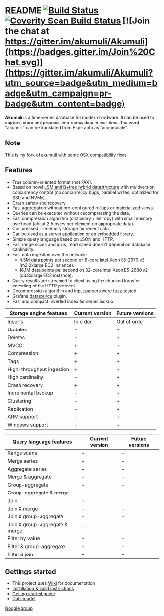 README [![Build Status](https://travis-ci.org/akumuli/Akumuli.svg?branch=master)](https://travis-ci.org/akumuli/Akumuli) [![Coverity Scan Build Status](https://scan.coverity.com/projects/8879/badge.svg)](https://scan.coverity.com/projects/akumuli) [![Join the chat at https://gitter.im/akumuli/Akumuli](https://badges.gitter.im/Join%20Chat.svg)](https://gitter.im/akumuli/Akumuli?utm_source=badge&utm_medium=badge&utm_campaign=pr-badge&utm_content=badge)
======

**Akumuli** is a time-series database for modern hardware. 
It can be used to capture, store and process time-series data in real-time. 
The word "akumuli" can be translated from Esperanto as "accumulate".

Note
----
This is my fork of akumuli with some OSX compatibility fixes

Features
-------

* True column-oriented format (not PAX).
* Based on novel [LSM and B+tree hybrid datastructure](http://akumuli.org/akumuli/2017/04/29/nbplustree/) with multiversion concurrency control (no concurrency bugs, parallel writes, optimized for SSD and NVMe).
* Crash safety and recovery.
* Fast aggregation without pre-configured rollups or materialized views.
* Queries can be executed without decompressing the data.
* Fast compression algorithm (dictionary + entropy) with small memory overhead (about 2.5 bytes per element on appropriate data).
* Compressed in-memory storage for recent data.
* Can be used as a server application or an embedded library.
* Simple query language based on JSON and HTTP.
* Fast range scans and joins, read speed doesn't depend on database cardinality.
* Fast data ingestion over the network:
  * 4.5M data points per second on 8-core Intel Xeon E5-2670 v2 (m3.2xlarge EC2 instance).
  * 16.1M data points per second on 32-core Intel Xeon E5-2680 v2 (c3.8xlarge EC2 instance).
* Query results are streamed to client using the chunked transfer encoding of the HTTP protocol.
* Decompression algorithm and input parsers were fuzz-tested.
* Grafana [datasource](https://github.com/akumuli/akumuli-datasource) plugin.
* Fast and compact inverted index for series lookup.


|Storage engine features        |Current version|Future versions|
|-------------------------------|---------------|---------------|
|Inserts                        |In order       |Out of order   |
|Updates                        |-              |+              |
|Deletes                        |-              |+              |
|MVCC                           |+              |+              |
|Compression                    |+              |+              |
|Tags                           |+              |+              |
|High-throughput ingestion      |+              |+              |
|High cardinality               |-              |+              |
|Crash recovery                 |+              |+              |
|Incremental backup             |-              |+              |
|Clustering                     |-              |+              |
|Replication                    |-              |+              |
|ARM support                    |-              |+              |
|Windows support                |-              |+              |

|Query language features        |Current version|Future versions|
|-------------------------------|---------------|---------------|
|Range scans                    |+              |+              |
|Merge series                   |+              |+              |
|Aggregate series               |+              |+              |
|Merge & aggregate              |+              |+              |
|Group-aggregate                |+              |+              |
|Group-aggregate & merge        |-              |+              |
|Join                           |+              |+              |
|Join & merge                   |-              |+              |
|Join & group-aggregate         |-              |+              |
|Join & group-aggregate & merge |-              |+              |
|Filter by value                |+              |+              |
|Filter & group-aggregate       |+              |+              |
|Filter & join                  |+              |+              |

Gettings started
----------------
* This project uses [Wiki](https://github.com/akumuli/Akumuli/wiki) for documentation
* [Installation & build instructions](https://github.com/akumuli/Akumuli/wiki/Getting-started)
* [Getting started guide](https://github.com/akumuli/Akumuli/wiki/Getting-started#first-steps)
* [Data model](https://github.com/akumuli/Akumuli/wiki/Data-model)


[Google group](https://groups.google.com/forum/#!forum/akumuli)
